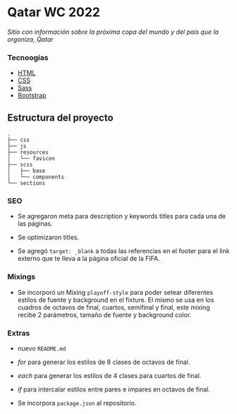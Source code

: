 # Qatar WC 2022

_Sitio con información sobre la próxima copa del mundo y del país que la organiza, Qatar_

### Tecnoogías

- [HTML](https://developer.mozilla.org/es/docs/Web/HTML)
- [CSS](https://developer.mozilla.org/es/docs/Web/CSS)
- [Sass](https://sass-lang.com/)
- [Bootstrap](https://getbootstrap.com/)

## Estructura del proyecto

```
.
├── css
├── js
├── resources
│   └── favicon
├── scss
│   ├── base
│   └── components
└── sections
```

### SEO

- Se agregaron meta para description y keywords titles para cada una de las páginas.

- Se optimizaron titles.

- Se agregó `target: _blank` a todas las referencias en el footer para el link externo que te lleva a la página oficial de la FIFA.

### Mixings

- Se incorporó un Mixing `playoff-style` para poder setear diferentes estilos de fuente y background en el fixture. El mismo se usa en los cuadros de octavos de final, cuartos, semifinal y final, este mixing recibe 2 parámetros, tamaño de fuente y background color.

### Extras

- nuevo `README.md`

- _for_ para generar los estilos de 8 clases de octavos de final.

- _each_ para generar los estilos de 4 clases para cuartos de final.

- _if_ para intercalar estilos entre pares e impares en octavos de final.

- Se incorpora `package.json` al repositorio.
